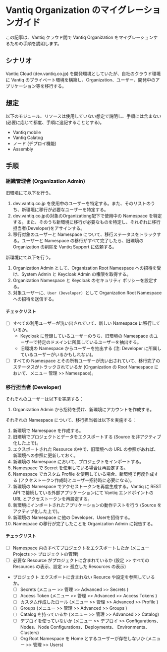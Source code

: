 # Vantiq Organization のマイグレーションガイド

この記事は、Vantiq クラウド間で Vantiq Organization をマイグレーションするための手順を説明します。

## シナリオ
Vantiq Cloud (dev.vantiq.co.jp) を開発環境としていたが、自社のクラウド環境に Vantiq のプライベート環境を構築し、Organization、ユーザー、開発中のアプリケーション等を移行する。

## 想定
以下のモジュール、リソースは使用していない想定で説明し、手順には含まない (必要に応じて都度、手順に追記することとする)。

- Vantiq mobile
- Vantiq Calatog
- ノード (デプロイ機能)  
- Assembly  

## 手順

### 組織管理者 (Organization Admin)

旧環境にて以下を行う。
1. dev.vantiq.co.jp を使用中のユーザーを特定する。また、そのリストのうち、新環境に移行が必要なユーザーを特定する。
1. dev.vantiq.co.jpの対象のOrganizationg配下で使用中の Namespace を特定する。また、そのうち新環境に移行が必要なものを特定し、それぞれに移行担当者(Developer)をアサインする。
1. 移行対象のユーザーと Namespace について、移行ステータスをトラックする。ユーザーと Namespace の移行がすべて完了したら、旧環境の Organization の削除を Vantiq Support に依頼する。

新環境にて以下を行う。
1. Organization Admin として、Organization Root Namespace への招待を受け、System Admin と Keycloak Admin の権限を取得する。    
1. Organization Namespace と Keycloak のセキュリティ ポリシーを設定する。
1. 対象ユーザーに、`User (Developer) `として Organization Root Namespace への招待を送信する。

#### チェックリスト
- [ ] すべての利用ユーザーが洗い出されていて、新しい Namespace に移行しているか。  
     - Keycloak に登録しているユーザーのうち、旧環境の Namespace のユーザーで特定のドメインに所属しているユーザーを抽出する。  
     - 旧環境の Namespace からユーザーを抽出する (注: Developer に所属しているユーザーがいるかもしれない)。  
- [ ] すべての Namespace とその所有ユーザーが洗い出されていて、移行完了のステータスがトラックされているか (Organization の Root Namespace において、メニュー 管理 >> Namespace)。

### 移行担当者 (Developer)

それぞれのユーザーは以下を実施する：
1. Organization Admin から招待を受け、新環境にアカウントを作成する。

それぞれの Namespace について、移行担当者は以下を実施する：
1. 新環境で Namespace を作成する。
1. 旧環境でプロジェクトとデータをエクスポートする (Source を非アクティブ化した上で)。
1. エクスポートされた Resource の中で、旧環境への URL の参照があれば、新環境への参照に更新しておく。
1. 新環境の Namespace において、プロジェクトをインポートする。
1. Namespace で Secret を使用している場合は再設定する。
1. Namespace でカスタム Profile を使用している場合、新環境で再度作成する (アクセストークン作成時とユーザー招待時に必要になる)。
1. 新環境の Namespace でアクセストークンを再度生成する。Vantiq に REST API で接続している外部アプリケーションにて Vantiq エンドポイントの URL とアクセストークンを再設定する。
1. 新環境にインポートされたアプリケーションの動作テストを行う (Source をアクティブ化した上で)。
1. 新環境の Namespace に他の Developer、Userを招待する。
1. Namespace の移行が完了したことを Organization Admin に報告する。

#### チェックリスト
- [ ] Namespace 内のすべてプロジェクトをエクスポートしたか (メニュー Projects >> プロジェクトの管理)
- [ ] 必要な Resource がプロジェクトに含まれているか (設定 >> すべての Resources の表示、設定 >> 孤立した Resources の表示)
- プロジェクト エクスポートに含まれない Reource や設定を参照しているか。
  - [ ] Secrets (メニュー >> 管理 >> Advanced >> Secrets )
  - [ ] Access Token (メニュー >> 管理 >> Advanced >> Access Tokens )
  - [ ] カスタム作成したロール (メニュー >> 管理 >> Advanced >> Profile )
  - [ ] Groups (メニュー >> 管理 >> Advanced >> Groups )
  - [ ] Catalog を持っているか (メニュー >> 管理 >> Advanced >> Catalog)
  - [ ] デプロイを使っていないか (メニュー >> デプロイ >> Configurations、Nodes、Node Configurations、Deployments、 Environments、Clusters)
  - [ ] Org Root Namespace を Home とするユーザーが存在しないか (メニュー >> 管理 >> Users)
